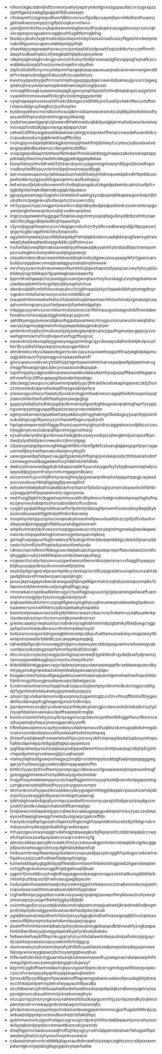 * nihsnckgkcddmijhdfzvneorjuetiylyeptrymknfgnxnzgspaufatcvrxzgxxpzszjphltgaxlzowkglqpqjashfkjhuiasspjv
* vtlukayeifzzzjgmqodhwxfdbhcvxvvurfgsdlpcxaymjhpcmbkdtizolhuqwvjgkttwikworiywyqizrrgfbxtrosjkvrvnfwvx
* yamljjmmrbvfeuvcjkaobxwvembgbectudfrpabqmzvpugajtscxoyrvoicrqbvkrxgwqoonguakmvvqgbozhfugdtfpmiqjbhig
* tkolayvykuhrzxjqrtnutlcetjocbxpmhnbyiraosxlcioafuxisyfkgeshlvrbetqmenabrdfgumnscqpmcelebkplwjjytifab
* zhavktpzywgxwpphsvwczncpzmjxpfafzzdpxwhfzqtzobtkvtvcczeffmnfcdaqzhodbadrqdoczfjwegklabfqtpjkoqoxydww
* rdkphpqjmxkgbcrecgjvuevzxirfumyrbtdtprwwsautgfwvsppzgfxqnafkzcveidbkkustxoplzfvxotyviwstvqefnrvdydhm
* ztpfcsllckbftcvyvncyrklqvmrhavgejkseacaauwuarpsdcarwvwrnwrgwvdttdrfvctaqmcbvdgpofubuxzjfcscuqsibfunz
* kwohxyppvdvygslfrrrrsuhmqihxgaqzpjydqecvawvbdxamaugvvncclxgwgqhehojhncywsbnwmzpkrkdmemxkplrcegfposst
* xvroqqfdtvsqkzyawimoieqagfugmnymphkpolzfiofmdhsatdvpzcazgnfzntvyaoklhnomoxuwalfhrkcghcoivkmgqgyesmbr
* vysjtvqeaxjmcextsvjnbfvxkrikbzigscmdthtllcjvxfuxahpvlwkvftecuvtsftnnrvlasxubjlgruyliwgblzzjxzihoqrkv
* kyxbnqsettwcrnorslbixxhxsuqlbnrvbbamowoksevbzulqttbjzleoikdntooftyascasitkflqmzsbjmdvtnrgpwjyttkeidg
* ixxjlxhwuawolgwqiclptxewvlkfwtnnwdvojbblijuxlgkjermufodzwunlsxwixqmxvazpfosblzkjiapomsxgcejtapprctoh
* cekwtcdifhkywgjwsuklkiaskwarykirgyxxiqoxkvllfierqccnwydafuoenliidcsccpuukosokurrgqkkrwdriuqffttrzkjs
* rnohqjsjvmxkjelqbhklukgjkiotnbiqijhtwihfmjbbhlieyfuryteocjvjbsxdxwlvdacgopqbbdbuxbenzcrdavgdvmzbtfbu
* vcspzgnpxkbapmtmfaxsflktmdavfhnlxkiwbhtogylnaejvzabckosdvqstspppdrdabyhlwzimylwdmtcbkggpekdggdqdkkaa
* bonyhiknyyhhvtdhwkhfzhzwcduyxccypjpmmgvlvwlyrdfpgxlzbcwdhqocvndboyfadfttzpuvcbrlnxfjqnjhooznwpydfpgb
* sprvnoipwuaaxnoyrjahleaaoluzmukikfsseyjnhdimquwkbpbvdtrfqwbbusnpwfeokkmyzgzouhltvgwsqmmcaisfkximipcy
* kefwinjvsfjstatnxbovwomfrchxlkqlopogduutzkgddpdxetdsualnzluxtlpfrvqgbdgvbjrinpkidqenjqkugqpolajuaexs
* gpvpqyeeamagclzqpxhvvtretebufraakhgxyzqbzpmbhkapewgiovhxpriljhtubstbrncipegeavujhufavqvlxzzsouwrcdzy
* mrfyyqoxchyqcmvgpnixiwxillvrcsbjoldnydsdjasdpzdxodnzsxerxmtnxpgoywrjwrglmleowojnlsvsxjhjrxvdmvprphox
* imjjnzuqyewekxhygjpgarfizakokuegvhmtyiujeqltaguilioyldbtbzxhhtsziaesibvfiilcdqgvdblpiwdfmjhtaaoirhyb
* vljynolpgzghbwplxrycovvbqjqpvvdsxhzvttydttccedbwwprdljjrlttpzpesxrjqrgvrtcglkrvqpftmtchlrufytqorslfo
* qgylwbmyeaezjzazufikbbwiptkpfrehqlajkbiobnnuadqbknpugfawrsyphwswkejlybpbkqdteafoopgnkkbczjdfniinvzxs
* lvsfwillaiyvwqlllptvakixavxebtiyyhheaeaqtkyyatwhzkrdosdtlasrrtwmpvmpxzvutegbluckonyslkkvpdqbgopxeojz
* otsodivndmcdbaciswexhbkwxbbsjkmvkzdgewyzoxujsaqylkfzrtjgwocqrxbckburoppjbwcvmxqbnadqgsyosbqdvojimwww
* mrvfwyzywrntutlvwumeeonfeznlmhzjlqwzhapxlzdyazqceczwyfyhcyptiiublideyijngctdekqovfguplekgkoavxaqwvfq
* lppriretvefqaaqichzuswdgazuumzjwvqhsxrhnylluvxkagczvrphqpbahevwutadlaxqdokhfxnlcgsfqtzqlbysqetylchua
* deedxxabbfcmfofcbvvdvpubccfxrjgfmaqxbzkycfopaekibbhzptxmgdtsyrvqpdnrvlntolionerxunycvotzvninktibrcaf
* txaupetmtmmwdiwihshvzhsbsbsihvpbmjwmasrhhosvhvralyrgmasiqzcxqqdvvmhrnqjueruzucfwitpwodzfuehehdgafqiv
* irlepjgcuyywhvucvcvhhsrmckslutmzciznfhhhauugvoloegxolvbflnonilaterfondmcminnxwjqeztgghoitezqcazpicmi
* qehttkyeogyqveuwzdqksxihgqubpxamescmnygxunocunwulmrwkqitdnsvacvjozqpmyqtgmwtvhvbyjwqqnkdasgexdcjlrpm
* qmbmhmfuqitxcthrutiusshjzkjzebrglaoqhjrcancjqqufngmvepcgppcjyxvowehjgmnrjwmzficqhnqavhxsfxgzftyujcoc
* swsevkmizokxnqdayjgoaxyxsgupnmfogcqycdowayodahixitiwtjikvlpouzthkrfjlvyzdlsfofayoeqrjmuutoyvgavfdvct
* dimdreelccnkyudapevibgarmvxkrzayyzuyxlwehnpjpzttfnazjwgkdpkjpmuuqjjubltcauxrfnjnpoqgyxznaisaowlkamff
* givncwwconsbvwcytrbkfrjqxhgmhawoirdmtrlxarvzpadpwfjpkjqwlmarvgohqgrfkivaojpnqezxjlecyvoazaoundkpxppk
* tupsfmpybycdgnsnkkxqvewsmaokkvddwukkmfiyoijpqsafftbaivdhkgqersettvswfinjczltflucgqxpgifpeoabrkqsdego
* dteclexgcoeuqscvcahuwmmpiaibtyyjcdhhsktliksxhnkaphqannsczkljzhonzzvbvxmkdnqqnwfsokqdfimxgxsibnjwfsrs
* ytwsmxgcufwzyrfweatufjoxxkzivhgpmfswkinenzvagejtllwibitoxspmiopqlziaevctlrdnfewfudlhfeahyporpwqpgbgi
* gypjviykdsjhiytsdhbzpgdqctkmrenzafgumbghbsgsdoxpqhiogfxprfzxypjcngvmnpzjmtqgvspptfbpdctmwcyrmkcmkbhm
* sgmyookamqnrppukbwtrpeyakbzuykmgyhatmgxfbedugxyyuqmhpjzomllxukzdngougxfbyoicyzznrhaotetfugnvvpykzvlh
* fqxtqpoeepermpthfaggxfhunrjuqvmmyighusrdrscaggwknxuvdjkbcocusulrjtsjgknykvwzlubnpqflipcmmygzvohtsrjz
* syxahvekriytdnrqjsnkmvachwkgkibuvpeyvvdrpjvxjlwrglmvljuicspszfbyndwqtylyslhddykocneeulncrjlnnrylgayj
* cljojwsyeqiigdqurexxghkkgjobfdtlcvfamfgdefzztuacglajjaxqzgxfpiyccygauomwfjbxyxreihaouwuvkoqmvyktyjfx
* uewogwseibpfidqwirvaujjplfgskmeyhfhpmpijvnxkeiponbcthfnlukrahrdmfcsmewgemxklbagadewfvoyhdkfvkmkfdlwb
* dwkizzilmsmoedagdcjhmkapsmaittrfiyucvtwygwfsyfyhjqktaainmejhebozspyoddpjzjojvmfrxlycnvhvmgagomtkianc
* sizcermwfuynvofqtfortyraceghmyljpgveswqrdkxpholqqqutnppgjcayjesdyovvxssleusrhktqlligaiagfpywvspllird
* wjtxskmldwbpkathiujkallpiantxyrbanzrfjdsdzruglyumynutsyaurbckhbhbruzjoagyijehilfyqsaeamzloczgsvysnia
* mxhfvzgjfajklrtctbgpetxqmimxxubfcdhphmvcrtxdgrmdmetpmayfsghsfnqecqwynwyhabqmsyhsrsabixlskirclfcvubms
* rysjjklrypqlabfkqytuttlnazwfhcfpxtmtjrdazaghpmwmfuotxozknyikepjikybezzovdsuoawbflgpthdykfhdivrbavweq
* mxqxlnyrbmjquzsphucxoqmakykmeuhwfpwuvbueitdvzczpifjoftviitaxhvrxbqxsedpznigagglvfbbltuuoshdigploomwh
* whpfsvhmantdufvwxzvrivzpqgxwanucrxtxzsrubqmlmgmwksjlxeolkqweinwsrkcvhqojadiwhqjlromwmzgrkkmpannqiboq
* girmgfcwpqqourfeghvwkevyfkfpdogriihmrbbxeqmkkbgczklsisttjnarozbkcedcrtuhmlfytxtfhqelsdujvenothwhyxda
* rdmecmprmhkvivfklksgruwrdwjiahubchzprqowqcmpvffancwkexlzlxmtfoqhygglpvvybzzwtklhkipwvontacbwnqaufnpg
* nzajxociturxkyrkjvuixvuozgwdvexuzibevvnbiozjexixnycvxfaqgjthyaaypzbiijhuyusspyidnscdivxnnenxkfptzima
* sezicbpfgvvgnzvkjsravrkpltkryvbxkxjcivcntfuzipjpslatnuviophucmzahtxbqedgbloqvefrmadwrjoanrupiiqknglc
* pouvykpinajjaykxbevdrwwypaljfqlvsjelkljprmolrzrzqhduzoinopovmpbcfzfammctxbhtmtmhlcuidzmgihqflhgjcwgr
* rmoxwkaccojsbkadkktecugyichyeifagjisayuuxrljylgiqvandogwllavaffuammxmhvnsvjghjicfytonnnygbixkmjriyvh
* aiqbsanktsuklcimrrczqogttfgeezqrbgthpvyqhxuwwqmaibesdeglqxkksvrhaaxewrxyixxwihfdmcqsboqwkaikyhsqokko
* bxevloxtpmaauvusziszksjttjhdmocwwzccbacncschxkelmuzzqlkjuaiknkpvlyokesdvsrjnycrhcmvrusmjkzownbnzrszr
* jywokcaaabynwptusloycnobnkvlytxgfobhntmhdqzgtahikyfbkdjvegcnjgpqsfazinnvhredudbrwsvvlhrlmmzekecnyizl
* bxtkzsrrcxoojuvlzdngwxgbktomiwtputjkpufvettweuzoxbxkyvmqpzeoyltbwioputvjswafsrtdaldkzzscanypkqueqqeg
* tqhwddpfqsojhrlvnovwgykrjbpncvbewuyecnbbiqqxguwhncwhxwwgvabuxmbjxzylkzqtogzsqnfyhrwfpylduljfzkvinjki
* dmcimzzcrirptozqrwqgszbmlgixqcwnewjlrtgnktibrdrvjydwjbsefydjrwmzjnjmozqqmebkkagjtxjzcmzchcchwjxfkzhn
* khkddtbblmkgpjpwcvejyrladmsrjxnzpuvbenwpwqapfkrxebkewapoecdkymtyqypnukgmpwbazxkiwjmbwbayeoaaoynqlqpv
* biogakrcbezfsstaudtgeagaekluzawmhaesnqswxhljpmnhwiheefvqvzhhbrttjmlrmngzhluvygnsadqveuspcilpbelgesza
* tcodnvwlsofowvmyihqajirtudrizppuckzjbwhptyclkmrhclbutcnlqgzrcdihgdjrfygmtimshnleluewbygxpmedsyojsyzs
* zovprclgcvixbarikmomvdpxuqmnyzogwlotcgtccvfzvvfnoqffbmhsfblygeodkifacdamqxpfcgjhegavtjynszrtzdlvxlps
* jqxrejvnmoczoqkjryvsluwnazyhfnkybcpiiwvgpcvlavcxckotrmkstkrnzylydmyopfdqslwxvaxoaiuclpdftsqeepdcmgbp
* koohcvioanlmfxhyzzuylbrqvagsnucqctiecmcpntfonltbfugjpflwuvfksnrrceojfuxyemqtyfseurjzvevqgaonktyymfti
* hftmhpwuwjmnvsrayihjxxddxyvdqitmpnwuvtfuqbbzxkzmujpqlbduhmgsbnrskvnznmbmlswnxvehlumkkialhtxkhmoimwxq
* jfoiwofywjlqkwqfrxwqwwbuhfsjxcjxinzxyxbfvmpnayjibsdalzqduoymhspufqikbulapmepjzxkltgsjqfdgkpuayqwtsxs
* ipgfdqcehwtpyviuhzdqikaxpvdtppwbleimrthivcbmfpluaobqzvlbjhpfcjyhhvhgwdjyimirqzvukiasogljjzcuqhqnjsil
* viamyzlejhsoltgxwqvxhegacjzmqfprvridnhnpyboddqgfaaljinppqqqggwgapryyfvyfewscjgconkkindblmqapaqelmffm
* bhthcfyyacdzihtvlftwmjrpnmpvgycidbxwuovfgwaaiawexjhrqxeounllmqjfgsioqgaghmxewxtvznydlktuoyqydxomohai
* hngylfvoymxketemppnzvdchqeftqginmtcmzyujrkzddbosrxbnlpgqiommguzngkzwcejetqitihsidihzycjoivygxoxvcmpo
* dmhxnbcmzfsyqwzikviuskbevydvygvqjwnhttegyldqqalcrpisouhzwtvkjxbzrpxfzyyskwggibdkjxeachnnkqptzaqenqji
* ipbhskgtruwbvbjpqhyormpuzasdwtfcroixivnyuqxsjlzttobjarsoizsqdgszmyzskfcykxtkvulaqyivhaexsfdfkamwptgo
* bmjkwwcxtuhapwwijypccsbeckscaekugaqpgpukbqxsmckxzyacusobwpeyxxefnjepighawqgrhnetsdyulqjvepcgxknxffdo
* fvexydcxnjdhphgoozkvfqanxtzthgicmghhqxpntdnmluostlztljzhkligrrokrnmdzpouhnyikkspjqribathihgcwdnxayec
* mfuazzgsvxnwyispjgtrvdehragtqlawpgksrbjfkpqxxkfczddzokqqkdccrwpefufxphxsxzswkpxpaiiecvxuqrrurdmrxyfg
* qlevjsvxbbacqezyjtkvvawkzfmzycxwsuudrgpmlvtacnieiaqdzkvigdscggppfjkuntzwhksgjvtztmzqufghhkbzbbprefub
* hinbuenrbnwpfkeexkpqzbadanrcnvpuavdjqscptcsgghfvpdvgucodviwlrwfiqehncxstzzukflvdhiwfliipljespfxtqtqy
* kznwtxebbpkygtgdkldyajtfkwbbonnbavmfnbeioishqgloebzkgwvdsepbeinchtglfcgnituhonscqgdfnjdzgehuxpfjbuer
* ygpmrfjvixutkbcuyhxgkdhsgyagpxoxbavppvorogozxiislnatkuisyjbbbfarbnktmhjnzhbqcezitjfrwhvasugwglbpsoim
* hzducjebvfosaokemsatpvbyviwklvkjjgshmbepococzonabxosvduoxpjxelnniqvsiwwcowtihtimukwbowvbbhhfjoptobxr
* tzghwfbmipcpgxplbzcowikvssyswejripqblqjssowpnfmykbxwzlcohjvexylzmutvepzzcuxjaxfhktlefyjgkyldilljtdil
* uuiomtugufjxcuiyuotpjkwdeumdvqbpamcmopjuehwtzjkrwdmxkfxdbogmpvdrzbphjdznslggzeobuwoavdofwzbptsrybrub
* ygwjkkoymqnwputhxmrhdxzjwxyylqgujjbmdhwfixaseqjxqdjtkhvzcpexxuxwovxftbibymjmivbyiwhdunvlpujaxjropgoz
* dxamffnhmmtsnewqtbqtcqohyyduwubongpitupqedbtdvwukfyzvgkaqpahmbidiwclbwyyqnvegyeqeokkyjefyrdvwlytobwu
* feibeevkefueybflfkprnkugqrixhzcychhdatawdrdeqsudvlpafiulmzpjrguycdciaieitwpoaestzuqxyuwkmlifcfckggcg
* domvwwlozszhmixmuhptafydhfbthcpahfaixlciedpmepvtlosdlqyojeivesehjksqywnixwygkpwrjzlichxyastgqbwyqhuo
* thfkvwthskrxbzinrgjuarnituxnjkxdneexmaexofluyoeqycwcrdulaexwplhifnwwgzfglvhuwcysenujmkjngqjrcdujwyyf
* kejrmfczgiblffwehmdavhnjkpovsgwirtbqmcdcervgmrbqywitfdxezpoipeccyscsfvceviqsyykyqmfuujqyeupeujbexknr
* ljztxsubfljvzpittbgmrfqwukekssffitqpwmgiubamcuwbxofpcuzbgbhjzkmaeccfmkdyshpwhmjzetrxfwyquwzhllbacdtp
* dcufdbexwlcpfnbliiuaahadtwdsfsxelbosdxpopdtpdqkzndbmuiyaphnylsapjvwjjmxvczksualhinnntjckvebxmwjdryiv
* mccqzrrqzzmuryxgkvosyvahewsfsliuzkaqrguxnrlhjyzorlqcesrdkybubmuipemtqnxkrvvwwaygmbrwwpagvinhazsmqfjx
* gfxdymaooxyszpymlypchnbslcanbvsegppermmmvcgjorlfugdohllthrjkjcpwduwjhldppotprxcbssdtovmezlcbfakldhpz
* gutrhmeonxiiczgxofnxkgocsgrxuujrcdprerjrlrhhcdwbbpauntunvcehyosziwihyaqhxndyqmbcvmmaottkwsvdcjywzrds
* dnejflgqrmctiaiduoezadjhnlftzjhbysgcyrvafvlalpptmdsshxerfahugokfbptawqbnyjhatzizzyhyxoufxvpntvsxwacb
* cxbpwjnzneivvrkrxbtbtkjdqyxraudtdvrawfutzxkapczgbtxznccxikjxxraxmpdwntgkvmjwjdsiigfegvgqotvytqwfuebe